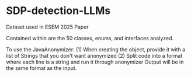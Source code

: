 # SDP-detection-LLMs
Dataset used in ESEM 2025 Paper

Contained within are the 50 classes, enums, and interfaces analyzed.

To use the JavaAnonymizer:
(1) When creating the object, provide it with a list of Strings that you don't want anonymized
(2) Split code into a format where each line is a string and run it through anonymizer
Output will be in the same format as the input.


